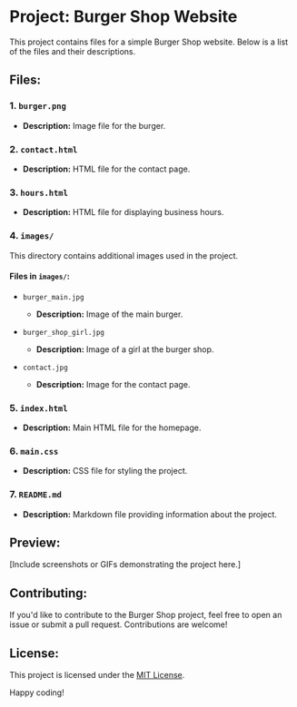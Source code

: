 # Project: Burger Shop Website

This project contains files for a simple Burger Shop website. Below is a list of the files and their descriptions.

## Files:

### 1. `burger.png`

- **Description:** Image file for the burger.

### 2. `contact.html`

- **Description:** HTML file for the contact page.

### 3. `hours.html`

- **Description:** HTML file for displaying business hours.

### 4. `images/`

This directory contains additional images used in the project.

#### Files in `images/`:

- `burger_main.jpg`
  - **Description:** Image of the main burger.
  
- `burger_shop_girl.jpg`
  - **Description:** Image of a girl at the burger shop.

- `contact.jpg`
  - **Description:** Image for the contact page.

### 5. `index.html`

- **Description:** Main HTML file for the homepage.

### 6. `main.css`

- **Description:** CSS file for styling the project.

### 7. `README.md`

- **Description:** Markdown file providing information about the project.

## Preview:

[Include screenshots or GIFs demonstrating the project here.]

## Contributing:

If you'd like to contribute to the Burger Shop project, feel free to open an issue or submit a pull request. Contributions are welcome!

## License:

This project is licensed under the [MIT License](LICENSE).

Happy coding!
